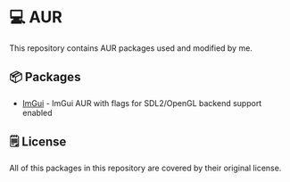 # 💻 AUR

This repository contains AUR packages used and modified by me.

## 📦 Packages

- [ImGui](imgui/) - ImGui AUR with flags for SDL2/OpenGL backend support enabled

## 🗒️ License

All of this packages in this repository are covered by their original license.

